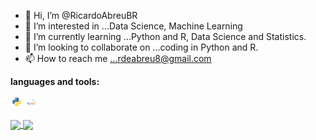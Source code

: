 - 👋 Hi, I’m @RicardoAbreuBR
- 👀 I’m interested in ...Data Science, Machine Learning
- 🌱 I’m currently learning ...Python and R, Data Science and Statistics.
- 💞️ I’m looking to collaborate on ...coding in Python and R.
- 📫 How to reach me ...rdeabreu8@gmail.com

**languages and tools:**  

<code><img height="20" src="https://raw.githubusercontent.com/github/explore/80688e429a7d4ef2fca1e82350fe8e3517d3494d/topics/python/python.png"></code>
<code><img height="20" src="https://raw.githubusercontent.com/github/explore/80688e429a7d4ef2fca1e82350fe8e3517d3494d/topics/mysql/mysql.png"></code>
<!---
RicardoAbreuBR/RicardoAbreuBR is a ✨ special ✨ repository because its `README.md` (this file) appears on your GitHub profile.
You can click the Preview link to take a look at your changes.
--->
<a href="https://github.com/RicardoAbreuBR/github-readme-stats">
  <img align="center"! src="https://github-readme-stats.vercel.app/api?username=RicardoAbreuBR&show_icons=true&theme=merko" />
</a>
<a href="https://github.com/RicardoAbreuBR/convoychat">
  <img align="center" src="https://github-readme-stats.vercel.app/api/top-langs/?username=RicardoAbreuBR&theme=merko" />
</a>
